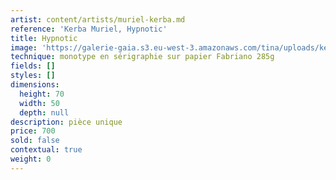 ```yaml
---
artist: content/artists/muriel-kerba.md
reference: 'Kerba Muriel, Hypnotic'
title: Hypnotic
image: 'https://galerie-gaia.s3.eu-west-3.amazonaws.com/tina/uploads/kerba-muriel/MURIELKERBA_hypnotic_70x50.jpg'
technique: monotype en sérigraphie sur papier Fabriano 285g
fields: []
styles: []
dimensions:
  height: 70
  width: 50
  depth: null
description: pièce unique
price: 700
sold: false
contextual: true
weight: 0
---
```


